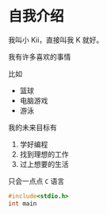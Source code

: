 # 自我介绍

我叫小 Kii，直接叫我 K 就好。

我有许多喜欢的事情

比如

- 篮球
- 电脑游戏
- 游泳

我的未来目标有

1. 学好编程
2. 找到理想的工作
3. 过上想要的生活

只会一点点 `C` 语言

```c
#include<stdio.h>
int main
```
